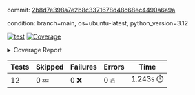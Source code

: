 commit: [2b8d7e398a7e2b8c3371678d48c68ec4490a6a9a](https://github.com/rcmdnk/inherit-docstring/tree/2b8d7e398a7e2b8c3371678d48c68ec4490a6a9a)

condition: branch=main, os=ubuntu-latest, python_version=3.12

[![test](https://github.com/rcmdnk/inherit-docstring/actions/workflows/test.yml/badge.svg)](https://github.com/rcmdnk/inherit-docstring/actions/runs/11560015763)
<a href="https://github.com/rcmdnk/inherit-docstring/blob/2b8d7e398a7e2b8c3371678d48c68ec4490a6a9a/README.md"><img alt="Coverage" src="https://img.shields.io/badge/Coverage-100%25-brightgreen.svg" /></a><details><summary>Coverage Report </summary><table><tr><th>File</th><th>Stmts</th><th>Miss</th><th>Cover</th></tr><tbody><tr><td><b>TOTAL</b></td><td><b>114</b></td><td><b>0</b></td><td><b>100%</b></td></tr></tbody></table></details>

| Tests | Skipped | Failures | Errors | Time |
| ----- | ------- | -------- | -------- | ------------------ |
| 12 | 0 :zzz: | 0 :x: | 0 :fire: | 1.243s :stopwatch: |

